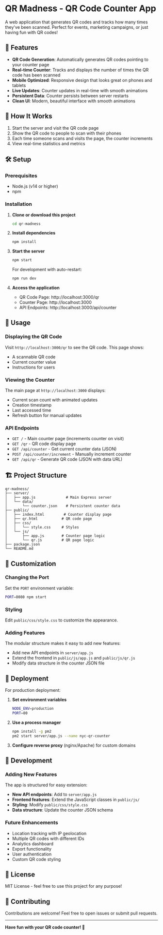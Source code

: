 # QR Madness - QR Code Counter App

A web application that generates QR codes and tracks how many times they've been scanned. Perfect for events, marketing campaigns, or just having fun with QR codes!

## 🚀 Features

- **QR Code Generation**: Automatically generates QR codes pointing to your counter page
- **Real-time Counter**: Tracks and displays the number of times the QR code has been scanned
- **Mobile Optimized**: Responsive design that looks great on phones and tablets
- **Live Updates**: Counter updates in real-time with smooth animations
- **Persistent Data**: Counter persists between server restarts
- **Clean UI**: Modern, beautiful interface with smooth animations

## 📱 How It Works

1. Start the server and visit the QR code page
2. Show the QR code to people to scan with their phones
3. Each time someone scans and visits the page, the counter increments
4. View real-time statistics and metrics

## 🛠️ Setup

### Prerequisites
- Node.js (v14 or higher)
- npm

### Installation

1. **Clone or download this project**
   ```bash
   cd qr-madness
   ```

2. **Install dependencies**
   ```bash
   npm install
   ```

3. **Start the server**
   ```bash
   npm start
   ```
   
   For development with auto-restart:
   ```bash
   npm run dev
   ```

4. **Access the application**
   - QR Code Page: http://localhost:3000/qr
   - Counter Page: http://localhost:3000
   - API Endpoints: http://localhost:3000/api/counter

## 📖 Usage

### Displaying the QR Code
Visit `http://localhost:3000/qr` to see the QR code. This page shows:
- A scannable QR code
- Current counter value
- Instructions for users

### Viewing the Counter
The main page at `http://localhost:3000` displays:
- Current scan count with animated updates
- Creation timestamp
- Last accessed time
- Refresh button for manual updates

### API Endpoints

- `GET /` - Main counter page (increments counter on visit)
- `GET /qr` - QR code display page
- `GET /api/counter` - Get current counter data (JSON)
- `POST /api/counter/increment` - Manually increment counter
- `GET /api/qr` - Generate QR code (JSON with data URL)

## 🏗️ Project Structure

```
qr-madness/
├── server/
│   ├── app.js              # Main Express server
│   └── data/
│       └── counter.json    # Persistent counter data
├── public/
│   ├── index.html         # Counter display page
│   ├── qr.html           # QR code page
│   ├── css/
│   │   └── style.css     # Styles
│   └── js/
│       ├── app.js        # Counter page logic
│       └── qr.js         # QR page logic
├── package.json
└── README.md
```

## 🎨 Customization

### Changing the Port
Set the `PORT` environment variable:
```bash
PORT=8080 npm start
```

### Styling
Edit `public/css/style.css` to customize the appearance.

### Adding Features
The modular structure makes it easy to add new features:
- Add new API endpoints in `server/app.js`
- Extend the frontend in `public/js/app.js` and `public/js/qr.js`
- Modify data structure in the counter JSON file

## 🚀 Deployment

For production deployment:

1. **Set environment variables**
   ```bash
   NODE_ENV=production
   PORT=80
   ```

2. **Use a process manager**
   ```bash
   npm install -g pm2
   pm2 start server/app.js --name nyc-qr-counter
   ```

3. **Configure reverse proxy** (nginx/Apache) for custom domains

## 🔧 Development

### Adding New Features
The app is structured for easy extension:

- **New API endpoints**: Add to `server/app.js`
- **Frontend features**: Extend the JavaScript classes in `public/js/`
- **Styling**: Modify `public/css/style.css`
- **Data structure**: Update the counter JSON schema

### Future Enhancements
- Location tracking with IP geolocation
- Multiple QR codes with different IDs
- Analytics dashboard
- Export functionality
- User authentication
- Custom QR code styling

## 📄 License

MIT License - feel free to use this project for any purpose!

## 🤝 Contributing

Contributions are welcome! Feel free to open issues or submit pull requests.

---

**Have fun with your QR code counter! 🎉** 